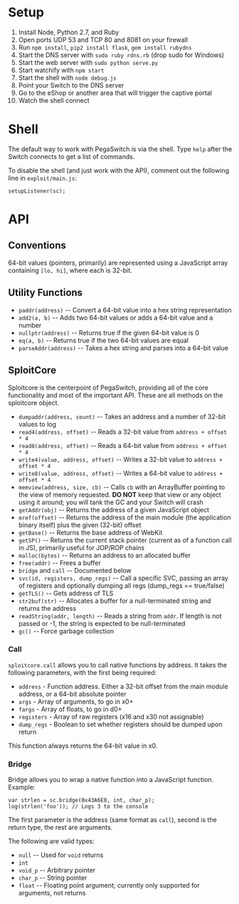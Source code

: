 Setup
=====

1. Install Node, Python 2.7, and Ruby
2. Open ports UDP 53 and TCP 80 and 8081 on your firewall
3. Run `npm install`, `pip2 install flask`, `gem install rubydns`
4. Start the DNS server with `sudo ruby rdns.rb` (drop sudo for Windows)
5. Start the web server with `sudo python serve.py`
6. Start watchify with `npm start`
7. Start the shell with `node debug.js`
8. Point your Switch to the DNS server
9. Go to the eShop or another area that will trigger the captive portal
10. Watch the shell connect

Shell
=====

The default way to work with PegaSwitch is via the shell.  Type `help` after the Switch connects to get a list of commands.

To disable the shell (and just work with the API), comment out the following line in `exploit/main.js`:

	setupListener(sc);

API
===

Conventions
-----------

64-bit values (pointers, primarily) are represented using a JavaScript array containing `[lo, hi]`, where each is 32-bit.

Utility Functions
-----------------

- `paddr(address)` -- Convert a 64-bit value into a hex string representation
- `add2(a, b)` -- Adds two 64-bit values or adds a 64-bit value and a number
- `nullptr(address)` -- Returns true if the given 64-bit value is 0
- `eq(a, b)` -- Returns true if the two 64-bit values are equal
- `parseAddr(address)` -- Takes a hex string and parses into a 64-bit value

SploitCore
----------

Sploitcore is the centerpoint of PegaSwitch, providing all of the core functionality and most of the important API.  These are all methods on the sploitcore object.

- `dumpaddr(address, count)` -- Takes an address and a number of 32-bit values to log
- `read4(address, offset)` -- Reads a 32-bit value from `address + offset * 4`
- `read8(address, offset)` -- Reads a 64-bit value from `address + offset * 4`
- `write4(value, address, offset)` -- Writes a 32-bit value to `address + offset * 4`
- `write8(value, address, offset)` -- Writes a 64-bit value to `address + offset * 4`
- `memview(address, size, cb)` -- Calls `cb` with an ArrayBuffer pointing to the view of memory requested.  **DO NOT** keep that view or any object using it around; you will tank the GC and your Switch will crash
- `getAddr(obj)` -- Returns the address of a given JavaScript object
- `mref(offset)` -- Returns the address of the main module (the application binary itself) plus the given (32-bit) offset
- `getBase()` -- Returns the base address of WebKit
- `getSP()` -- Returns the current stack pointer (current as of a function call in JS), primarily useful for JOP/ROP chains
- `malloc(bytes)` -- Returns an address to an allocated buffer
- `free(addr)` -- Frees a buffer
- `bridge` and `call` -- Documented below
- `svc(id, registers, dump_regs)` -- Call a specific SVC, passing an array of registers and optionally dumping all regs (dump_regs == true/false)
- `getTLS()` -- Gets address of TLS
- `str2buf(str)` -- Allocates a buffer for a null-terminated string and returns the address
- `readString(addr, length)` -- Reads a string from `addr`.  If length is not passed or -1, the string is expected to be null-terminated
- `gc()` -- Force garbage collection

### Call

`sploitcore.call` allows you to call native functions by address.  It takes the following parameters, with the first being required:

- `address` - Function address. Either a 32-bit offset from the main module address, or a 64-bit absolute pointer
- `args` - Array of arguments, to go in x0+
- `fargs` - Array of floats, to go in d0+
- `registers` - Array of raw registers (x16 and x30 not assignable)
- `dump_regs` - Boolean to set whether registers should be dumped upon return

This function always returns the 64-bit value in x0.

### Bridge

Bridge allows you to wrap a native function into a JavaScript function.  Example:

	var strlen = sc.bridge(0x43A6E8, int, char_p);
	log(strlen('foo')); // Logs 3 to the console

The first parameter is the address (same format as `call`), second is the return type, the rest are arguments.

The following are valid types:

- `null` -- Used for `void` returns
- `int`
- `void_p` -- Arbitrary pointer
- `char_p` -- String pointer
- `float` -- Floating point argument; currently only supported for arguments, not returns
